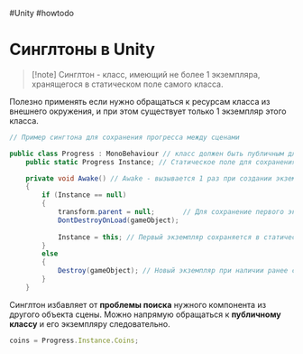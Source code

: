 #Unity #howtodo

# Синглтоны в Unity

>[!note] Синглтон - класс, имеющий не более 1 экземпляра, хранящегося в статическом поле самого класса.

Полезно применять если нужно обращаться к ресурсам класса из внешнего окружения, и при этом существует только 1 экземпляр этого класса.

```csharp
// Пример сингтона для сохранения прогресса между сценами

public class Progress : MonoBehaviour // класс должен быть публичным для внешнего обращения
	public static Progress Instance; // Статическое поле для сохранения единственного экземпляра

	private void Awake() // Awake - вызывается 1 раз при создании экземпляра (это просто пример в рамках контекста)
	{
		if (Instance == null)
		{
			transform.parent = null;       // Для сохранение первого экземпляра между сценами применяем DDOL()
			DontDestroyOnLoad(gameObject);
			
			Instance = this; // Первый экземпляр сохраняется в статическое поле класса
		}
		else
		{
			Destroy(gameObject); // Новый экземпляр при наличии ранее созданного - удаляется
		}
	}
```

Синглтон избавляет от **проблемы поиска** нужного компонента из другого объекта сцены. Можно напрямую обращаться к **публичному классу** и его экземпляру следовательно.

```js
coins = Progress.Instance.Coins;
```